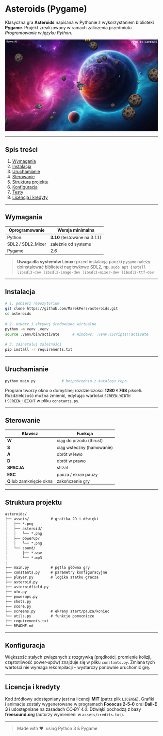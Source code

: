 # Asteroids (Pygame)

Klasyczna gra **Asteroids** napisana w Pythonie z wykorzystaniem biblioteki **Pygame**.
Projekt zrealizowany w ramach zaliczenia przedmiotu *Programowanie w języku Python*.

![Gameplay screenshot](assets/gameplay.png)

---

## Spis treści

1. [Wymagania](#wymagania)
2. [Instalacja](#instalacja)
3. [Uruchamianie](#uruchamianie)
4. [Sterowanie](#sterowanie)
5. [Struktura projektu](#struktura-projektu)
6. [Konfiguracja](#konfiguracja)
7. [Testy](#testy)
8. [Licencja i kredyty](#licencja-i-kredyty)

---

## Wymagania

| Oprogramowanie     | Wersja minimalna             |
| ------------------ | ---------------------------- |
| Python             | **3.10** (testowane na 3.11) |
| SDL2 / SDL2\_Mixer | zależnie od systemu          |
| Pygame             | 2.6                          |

> **Uwaga dla systemów Linux:** przed instalacją paczki `pygame` należy doinstalować biblioteki nagłówkowe SDL2, np.
> `sudo apt install libsdl2-dev libsdl2-image-dev libsdl2-mixer-dev libsdl2-ttf-dev`

---

## Instalacja

```bash
# 1. pobierz repozytorium
git clone https://github.com/MarekPers/asteroids.git
cd asteroids

# 2. utwórz i aktywuj środowisko wirtualne
python -m venv .venv
source .venv/bin/activate      # Windows: .venv\\Scripts\\activate

# 3. zainstaluj zależności
pip install -r requirements.txt
```

---

## Uruchamianie

```bash
python main.py            # bezpośrednio z katalogu repo
```

Program tworzy okno o domyślnej rozdzielczości **1280 × 768** pikseli.
Rozdzielczość można zmienić, edytując wartości `SCREEN_WIDTH` i `SCREEN_HEIGHT` w pliku `constants.py`.

---

## Sterowanie

| Klawisz                   | Funkcja                   |
| ------------------------- | ------------------------- |
| **W**                     | ciąg do przodu (thrust)   |
| **S**                     | ciąg wsteczny (hamowanie) |
| **A**                     | obrót w lewo              |
| **D**                     | obrót w prawo             |
| **SPACJA**                | strzał                    |
| **ESC**                   | pauza / ekran pauzy       |
| **Q** lub zamknięcie okna | zakończenie gry           |

---

## Struktura projektu

```
asteroids/
├── assets/          # grafika 2D i dźwięki 
│   ├── *.png 
│   ├── asteroid/
│   │   └── *.png
│   ├── powerup/
│   │   └── *.png
│   └── sound/
│       ├── *.wav
│       └── *.mp3
│   
├── main.py          # pętla główna gry
├── constants.py     # parametry konfiguracyjne
├── player.py        # logika statku gracza
├── asteroid.py
├── asteroidfield.py
├── ufo.py
├── powerups.py
├── shots.py
├── score.py
├── screens.py       # ekrany start/pauza/koniec
└── utils.py         # funkcje pomocnicze
├── requirements.txt
└── README.md
```

---

## Konfiguracja

Większość stałych związanych z rozgrywką (prędkości, promienie kolizji, częstotliwość power‑upów) znajduje się w pliku `constants.py`.
Zmiana tych wartości nie wymaga rekompilacji – wystarczy ponownie uruchomić grę.

---

## Licencja i kredyty

Kod źródłowy udostępniany jest na licencji **MIT** (patrz plik `LICENSE`).
Grafiki i animacje zostały wygenerowane w programach **Fooocus 2‑5‑0** oral **Dall-E 3** i udostępniane na zasadach *CC‑BY 4.0*.
Dźwięki pochodzą z bazy **freesound.org** (autorzy wymienieni w `assets/credits.txt`).

---

> Made with ❤️  using Python 3 & Pygame

